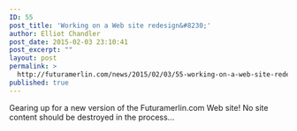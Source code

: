 ```yaml
---
ID: 55
post_title: 'Working on a Web site redesign&#8230;'
author: Elliot Chandler
post_date: 2015-02-03 23:10:41
post_excerpt: ""
layout: post
permalink: >
  http://futuramerlin.com/news/2015/02/03/55-working-on-a-web-site-redesign/
published: true
---
```

Gearing up for a new version of the Futuramerlin.com Web site! No site content should be destroyed in the process...